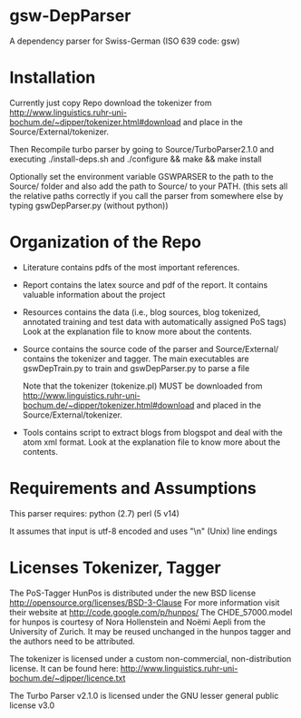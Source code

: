 gsw-DepParser
=============

A dependency parser for Swiss-German (ISO 639 code: gsw)

Installation
============

Currently just copy Repo
download the tokenizer from
http://www.linguistics.ruhr-uni-bochum.de/~dipper/tokenizer.html#download
and place in the Source/External/tokenizer.

Then Recompile turbo parser by going to Source/TurboParser2.1.0
and executing ./install-deps.sh
and ./configure && make && make install

Optionally set the environment variable GSWPARSER to the path to the Source/ folder
and also add the path to Source/ to your PATH.
(this sets all the relative paths correctly if you call the parser from somewhere else
by typing gswDepParser.py (without python))

Organization of the Repo
========================

- Literature
    contains pdfs of the most important references.
    
- Report 
    contains the latex source and pdf of the report. It contains valuable
    information about the project
    
- Resources
    contains the data (i.e., blog sources, blog tokenized,
    annotated training and test data with automatically assigned PoS tags)
    Look at the explanation file to know more about the contents.
    
- Source
    contains the source code of the parser and Source/External/ contains the tokenizer and tagger.
    The main executables are gswDepTrain.py to train and gswDepParser.py to parse a file
    
    Note that the tokenizer (tokenize.pl) MUST be downloaded from 
    http://www.linguistics.ruhr-uni-bochum.de/~dipper/tokenizer.html#download
    and placed in the Source/External/tokenizer.
    
- Tools
    contains script to extract blogs from blogspot and deal with the atom xml format.
    Look at the explanation file to know more about the contents.

Requirements and Assumptions
============================

This parser requires:
    python (2.7)
    perl   (5 v14)
    
It assumes that input is utf-8 encoded and uses "\n" (Unix) line endings

Licenses Tokenizer, Tagger
==========================

The PoS-Tagger HunPos is distributed under the new BSD license http://opensource.org/licenses/BSD-3-Clause
For more information visit their website at http://code.google.com/p/hunpos/
The CHDE_57000.model for hunpos is courtesy of Nora Hollenstein and Noëmi Aepli from the 
University of Zurich.
It may be reused unchanged in the hunpos tagger and the authors need to be attributed.

The tokenizer is licensed under a custom non-commercial, non-distribution license.
It can be found here: http://www.linguistics.ruhr-uni-bochum.de/~dipper/licence.txt

The Turbo Parser v2.1.0 is licensed under the GNU lesser general public license v3.0
